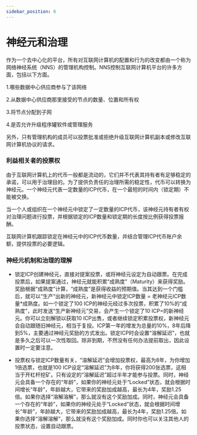 ```yaml
---
sidebar_position: 6
---
```


# 神经元和治理


作为一个去中心化的平台，所有对互联网计算机的配置和行为的改变都由一个称为网络神经系统（NNS）的管理机构控制。NNS控制互联网计算机平台的许多方面，包括以下方面。

1.哪些数据中心供应商参与了该网络

2.从数据中心供应商那里接受的节点的数量、位置和所有权

3.将节点分配到子网

4.是否允许升级程序罐软件或管理服务

另外，只有管理机构的成员可以投票批准或拒绝升级互联网计算机副本或修改互联网计算机协议的请求。


### 利益相关者的投票权

由于互联网计算机上的代币一般都是流动的，它们并不代表其持有者有足够稳定的承诺，可以用于治理目的。为了提供负责任的治理所需的稳定性，代币可以转换为神经元。一个神经元代表一定数量的ICP代币，在一个最短的时间内（锁定期）不能被交换。

当一个人或组织在一个神经元中锁定了一定数量的ICP代币，该神经元持有者有权对治理问题进行投票，并根据锁定的ICP数量和锁定期的长度按比例获得投票报酬。

互联网计算机跟踪锁定在神经元中的ICP代币数量，并结合管理ICP代币账户余额，提供投票的必要逻辑。


###  神经元机制和治理的理解


+ 锁定ICP创建神经元，直接对提案投票，或将神经元设定为自动跟票。在完成投票后，如果提案通过，神经元就能积累“成熟度”（Maturity）来获得奖励。
奖励根据“成熟度”计算，“成熟度”是获得收益的预期值。当其达到一个门槛后，就可以“生产“出新的神经元，新神经元中锁定ICP数量 = 老神经元ICP数量*成熟度。如一个锁定了100 ICP的神经元经过多次投票，积累了10%的“成熟度”，此时发送“生产新神经元”交易，会产生一个锁定了10 ICP=的新神经元。你可以立刻解锁以获取10 ICP出售，或者继续锁定积累投票权，新神经元会自动跟随旧神经元，相当于复投。ICP第一年的增发为总量的10%，8年后降到5%，主要通过神经元奖励的方式发出。锁定ICP时会设置“溶解延迟”，也就是多久之后可以一次性取回。除非到期，不然没有任何办法提前取出，因此设置时一定要注意。

+ 投票权与锁定ICP数量有关，“溶解延迟”会增加投票权，最高为8年，为你增加1倍选票，也就是100 ICP设定“溶解延迟”为8年，你将获得200张选票，这相当于开杠杆挖矿。只有设定的“溶解延迟”超过半年才能参与投票。同时，神经元会具备一个存在的“年龄”，如果你的神经元处于“Locked”状态，就会根据时间增长“年龄”，年龄越大，它带来的奖励加成越高，最长为4年，奖励1.25倍。如果你选择“溶解溶解”，那么就没有这个奖励加成。同时，神经元会具备一个存在的“年龄”，如果你的神经元处于“Locked”状态，就会根据时间增长“年龄”，年龄越大，它带来的奖励加成越高，最长为4年，奖励1.25倍。如果你选择“溶解溶解”，那么就没有这个奖励加成。同时你也可以关注其他人的投票状态，设置自动跟票。